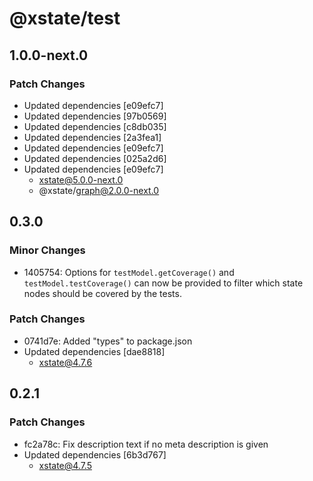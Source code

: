 # @xstate/test

## 1.0.0-next.0

### Patch Changes

- Updated dependencies [e09efc7]
- Updated dependencies [97b0569]
- Updated dependencies [c8db035]
- Updated dependencies [2a3fea1]
- Updated dependencies [e09efc7]
- Updated dependencies [025a2d6]
- Updated dependencies [e09efc7]
  - xstate@5.0.0-next.0
  - @xstate/graph@2.0.0-next.0

## 0.3.0

### Minor Changes

- 1405754: Options for `testModel.getCoverage()` and `testModel.testCoverage()` can now be provided to filter which state nodes should be covered by the tests.

### Patch Changes

- 0741d7e: Added "types" to package.json
- Updated dependencies [dae8818]
  - xstate@4.7.6

## 0.2.1

### Patch Changes

- fc2a78c: Fix description text if no meta description is given
- Updated dependencies [6b3d767]
  - xstate@4.7.5

